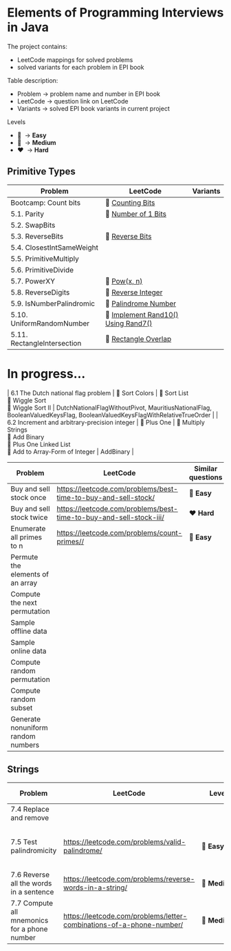 # Elements of Programming Interviews in Java

The project contains:
* LeetCode mappings for solved problems
* solved variants for each problem in EPI book

Table description:
* Problem -> problem name and number in EPI book
* LeetCode -> question link on LeetCode
* Variants -> solved EPI book variants in current project

Levels
* :green_heart:&nbsp; -> **Easy**
* :yellow_heart:&nbsp; -> **Medium**
* :heart:&nbsp; -> **Hard**

## Primitive Types

| Problem | LeetCode | Variants |
| ------- | -------- | -------- |
| Bootcamp: Count bits | :green_heart:&nbsp;[Counting Bits](https://leetcode.com/problems/counting-bits/) | |
| 5.1. Parity | :green_heart:&nbsp;[Number of 1 Bits](https://leetcode.com/problems/number-of-1-bits/) | |
| 5.2. SwapBits | | |
| 5.3. ReverseBits | :green_heart:&nbsp;[Reverse Bits](https://leetcode.com/problems/reverse-bits/) | |
| 5.4. ClosestIntSameWeight | | |
| 5.5. PrimitiveMultiply | | |
| 5.6. PrimitiveDivide | | |
| 5.7. PowerXY | :yellow_heart:&nbsp;[Pow(x, n)](https://leetcode.com/problems/powx-n/) | |
| 5.8. ReverseDigits | :yellow_heart:&nbsp;[Reverse Integer](https://leetcode.com/problems/reverse-integer/) | |
| 5.9. IsNumberPalindromic | :green_heart:&nbsp;[Palindrome Number](https://leetcode.com/problems/palindrome-number/) | |
| 5.10. UniformRandomNumber | :yellow_heart:&nbsp;[Implement Rand10() Using Rand7()](https://leetcode.com/problems/implement-rand10-using-rand7/) | |
| 5.11. RectangleIntersection | :green_heart:&nbsp;[Rectangle Overlap](https://leetcode.com/problems/rectangle-overlap/) | |




# In progress...
| 6.1 The Dutch national flag problem | :yellow_heart:&nbsp;Sort Colors | :yellow_heart:&nbsp;Sort List<br/>:yellow_heart:&nbsp;Wiggle Sort<br/>:yellow_heart:&nbsp;Wiggle Sort II | DutchNationalFlagWithoutPivot, MauritiusNationalFlag, BooleanValuedKeysFlag, BooleanValuedKeysFlagWithRelativeTrueOrder | 
| 6.2 Increment and arbitrary-precision integer | :green_heart:&nbsp;Plus One | :yellow_heart:&nbsp;Multiply Strings<br/>:green_heart:&nbsp;Add Binary<br/>:yellow_heart:&nbsp;Plus One Linked List<br/>:green_heart:&nbsp;Add to Array-Form of Integer | AddBinary |

|Problem|LeetCode|Similar questions|Similar questions
|---|---|---|---|
|Buy and sell stock once|https://leetcode.com/problems/best-time-to-buy-and-sell-stock/|:green_heart:&nbsp;**Easy**|
|Buy and sell stock twice|https://leetcode.com/problems/best-time-to-buy-and-sell-stock-iii/|:heart:&nbsp;**Hard**|
|Enumerate all primes to n|https://leetcode.com/problems/count-primes//|:green_heart:&nbsp;**Easy**|
|Permute the elements of an array|
|Compute the next permutation|
|Sample offline data|
|Sample online data|
|Compute random permutation|
|Compute random subset|
|Generate nonuniform random numbers|

## Strings

|Problem|LeetCode|Level|Similar questions|Variants
|---|---|---|---|---|
|7.4 Replace and remove| | | |TelexEncoding, MergeTwoSortedArrays|
|7.5 Test palindromicity|https://leetcode.com/problems/valid-palindrome/|:green_heart:&nbsp;**Easy**|Valid Palindrome II, Palindrome Linked List| |
|7.6 Reverse all the words in a sentence|https://leetcode.com/problems/reverse-words-in-a-string/|:yellow_heart:&nbsp;**Medium**|Reverse Words in a String II| |
|7.7 Compute all mnemonics for a phone number|https://leetcode.com/problems/letter-combinations-of-a-phone-number/|:yellow_heart:&nbsp;**Medium**|Generate Parentheses, Combination Sum, Binary Watch| |
